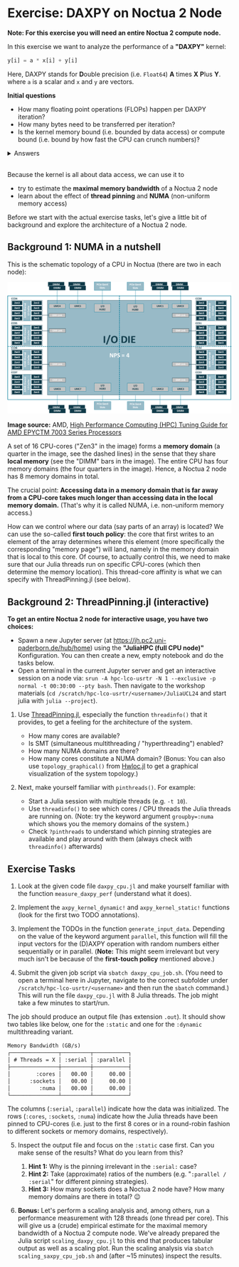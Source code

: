 # Exercise: DAXPY on Noctua 2 Node

**Note: For this exercise you will need an entire Noctua 2 compute node.**

In this exercise we want to analyze the performance of a **"DAXPY"** kernel:

```julia
y[i] = a * x[i] + y[i]
```

Here, DAXPY stands for **D**ouble precision (i.e. `Float64`) **A** times **X** **P**lus **Y**.
where `a` is a scalar and `x` and `y` are vectors.

**Initial questions**
* How many floating point operations (FLOPs) happen per DAXPY iteration?
* How many bytes need to be transferred per iteration?
* Is the kernel memory bound (i.e. bounded by data access) or compute bound (i.e. bound by how fast the CPU can crunch numbers)?

<details>
    <summary>Answers</summary>    
    
  * 2 FLOPs, one multiply and one addition.
  * 24 bytes. We read 8 bytes of data twice (`x[i]` and `y[i]`) and write 8 bytes of data once (`y[i]`).
  * The kernel is strongly memory bound.
</details>
<br>

Because the kernel is all about data access, we can use it to
* try to estimate the **maximal memory bandwidth** of a Noctua 2 node
* learn about the effect of **thread pinning** and **NUMA** (non-uniform memory access)

Before we start with the actual exercise tasks, let's give a little bit of background and explore the architecture of a Noctua 2 node.

## Background 1: NUMA in a nutshell

This is the schematic topology of a CPU in Noctua (there are two in each node):

<img src="./imgs/amd_milan_cpu_die.svg" width=600>

**Image source:** AMD, [High Performance Computing (HPC) Tuning Guide for AMD EPYCTM 7003 Series Processors](https://www.amd.com/system/files/documents/high-performance-computing-tuning-guide-amd-epyc7003-series-processors.pdf)

A set of 16 CPU-cores ("Zen3" in the image) forms a **memory domain** (a quarter in the image, see the dashed lines) in the sense that they share **local memory** (see the "DIMM" bars in the image). The entire CPU has four memory domains (the four quarters in the image). Hence, a Noctua 2 node has 8 memory domains in total.

The crucial point: **Accessing data in a memory domain that is far away from a CPU-core takes much longer than accessing data in the local memory domain.** (That's why it is called NUMA, i.e. non-uniform memory access.)

How can we control where our data (say parts of an array) is located? We can use the so-called **first touch policy**: the core that first writes to an element of the array determines where this element (more specifically the corresponding "memory page") will land, namely in the memory domain that is local to this core. Of course, to actually control this, we need to make sure that our Julia threads run on specific CPU-cores (which then determine the memory location). This thread-core affinity is what we can specify with ThreadPinning.jl (see below).

## Background 2: ThreadPinning.jl (interactive)

**To get an entire Noctua 2 node for interactive usage, you have two choices:**
* Spawn a new Jupyter server (at https://jh.pc2.uni-paderborn.de/hub/home) using the **"JuliaHPC (full CPU node)"** Konfiguration. You can then create a new, empty notebook and do the tasks below.
* Open a terminal in the current Jupyter server and get an interactive session on a node via: `srun -A hpc-lco-usrtr -N 1 --exclusive -p normal -t 00:30:00 --pty bash`. Then navigate to the workshop materials (`cd /scratch/hpc-lco-usrtr/<username>/JuliaUCL24` and start julia with `julia --project`).

1. Use [ThreadPinning.jl](https://carstenbauer.github.io/ThreadPinning.jl/stable/), especially the function `threadinfo()` that it provides, to get a feeling for the architecture of the system.
    * How many cores are available?
    * Is SMT (simultaneous multithreading / "hyperthreading") enabled?
    * How many NUMA domains are there?
    * How many cores constitute a NUMA domain?
(Bonus: You can also use `topology_graphical()` from [Hwloc.jl](https://github.com/JuliaParallel/Hwloc.jl) to get a graphical visualization of the system topology.)

2. Next, make yourself familiar with `pinthreads()`. For example:
    * Start a Julia session with multiple threads (e.g. `-t 10`).
    * Use `threadinfo()` to see which cores / CPU threads the Julia threads are running on. (Note: try the keyword argument `groupby=:numa` which shows you the memory domains of the system.)
    * Check `?pinthreads` to understand which pinning strategies are available and play around with them (always check with `threadinfo()` afterwards)

## Exercise Tasks

1. Look at the given code file `daxpy_cpu.jl` and make yourself familiar with the function `measure_daxpy_perf` (understand what it does).

2. Implement the `axpy_kernel_dynamic!` and `axpy_kernel_static!` functions (look for the first two TODO annotations).

3. Implement the TODOs in the function `generate_input_data`. Depending on the value of the keyword argument `parallel`, this function will fill the input vectors for the (D)AXPY operation with random numbers either sequentially or in parallel. (**Note:** This might seem irrelevant but very much isn't be because of the **first-touch policy** mentioned above.)

4. Submit the given job script via `sbatch daxpy_cpu_job.sh`. (You need to open a terminal here in Jupyter, navigate to the correct subfolder under `/scratch/hpc-lco-usrtr/<username>` and then run the `sbatch` command.) This will run the file `daxpy_cpu.jl` with 8 Julia threads. The job might take a few minutes to start/run.

The job should produce an output file (has extension `.out`). It should show two tables like below, one for the `:static` and one for the `:dynamic` multithreading variant.

```
Memory Bandwidth (GB/s)
┌───────────────┬─────────┬───────────┐
│ # Threads = X │ :serial │ :parallel │
├───────────────┼─────────┼───────────┤
│        :cores │   00.00 │     00.00 │
│      :sockets │   00.00 │     00.00 │
│         :numa │   00.00 │     00.00 │
└───────────────┴─────────┴───────────┘
```

The columns (`:serial`, `:parallel`) indicate how the data was initialized. The rows (`:cores`, `:sockets`, `:numa`) indicate how the Julia threads have been pinned to CPU-cores (i.e. just to the first 8 cores or in a round-robin fashion to different sockets or memory domains, respectively).

5. Inspect the output file and focus on the `:static` case first. Can you make sense of the results? What do you learn from this?
    1. **Hint 1:** Why is the pinning irrelevant in the `:serial:` case?
    2. **Hint 2:** Take (approximate) ratios of the numbers (e.g. "`:parallel / :serial`" for different pinning strategies).
    3. **Hint 3:** How many sockets does a Noctua 2 node have? How many memory domains are there in total? 😉

7. **Bonus:** Let's perform a scaling analysis and, among others, run a performance measurement with 128 threads (one thread per core). This will give us a (crude) empirical estimate for the maximal memory bandwidth of a Noctua 2 compute node. We've already prepared the Julia script `scaling_daxpy_cpu.jl` to this end that produces tabular output as well as a scaling plot. Run the scaling analysis via `sbatch scaling_saxpy_cpu_job.sh` and (after ~15 minutes) inspect the results.